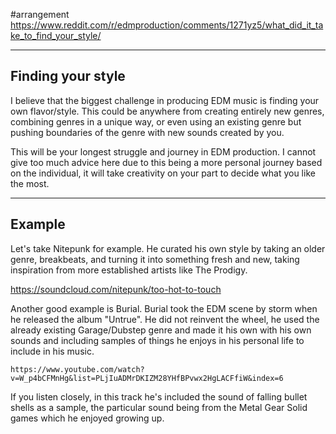 #arrangement 
https://www.reddit.com/r/edmproduction/comments/1271yz5/what_did_it_take_to_find_your_style/

---
## Finding your style
I believe that the biggest challenge in producing EDM music is finding your own flavor/style. This could be anywhere from creating entirely new genres, combining genres in a unique way, or even using an existing genre but pushing boundaries of the genre with new sounds created by you.

This will be your longest struggle and journey in EDM production. I cannot give too much advice here due to this being a more personal journey based on the individual, it will take creativity on your part to decide what you like the most.

---
## Example
Let's take Nitepunk for example. He curated his own style by taking an older genre, breakbeats, and turning it into something fresh and new, taking inspiration from more established artists like The Prodigy.

https://soundcloud.com/nitepunk/too-hot-to-touch

Another good example is Burial. Burial took the EDM scene by storm when he released the album "Untrue". He did not reinvent the wheel, he used the already existing Garage/Dubstep genre and made it his own with his own sounds and including samples of things he enjoys in his personal life to include in his music.

```vid
https://www.youtube.com/watch?v=W_p4bCFMnHg&list=PLjIuADMrDKIZM28YHfBPvwx2HgLACFfiW&index=6
```

If you listen closely, in this track he's included the sound of falling bullet shells as a sample, the particular sound being from the Metal Gear Solid games which he enjoyed growing up.